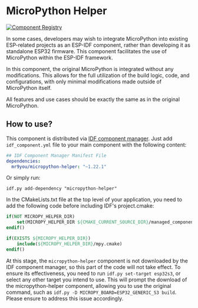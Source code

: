# MicroPython Helper

[![Component Registry](https://components.espressif.com/components/mr9you/micropython-helper/badge.svg)](https://components.espressif.com/components/mr9you/micropython-helper)

In some cases, developers may wish to integrate MicroPython into existing ESP-related projects as an ESP-IDF component, rather than developing it as standalone ESP32 firmware. This component facilitates the use of MicroPython within the ESP-IDF framework.

In this component, the original MicroPython is integrated without any modifications. This allows for the full utilization of the build logic, code, and configurations, with only minimal modifications made outside of MicroPython itself.

All features and use cases should be exactly the same as in the original MicroPython.

## How to use?

This component is distributed via [IDF component manager](https://docs.espressif.com/projects/esp-idf/en/latest/esp32/api-guides/tools/idf-component-manager.html). Just add `idf_component.yml` file to your main component with the following content:

```yaml
## IDF Component Manager Manifest File
dependencies:
  mr9you/micropython-helper: "~1.22.1"
```

Or simply run:

```
idf.py add-dependency "micropython-helper"
```

In the CMakeLists.txt file at the top level of your application, you need to add the following code before including IDF's project.cmake:

```cmake
if(NOT MICROPY_HELPER_DIR)
    set(MICROPY_HELPER_DIR ${CMAKE_CURRENT_SOURCE_DIR}/managed_components/mr9you__micropython-helper)
endif()

if(EXISTS ${MICROPY_HELPER_DIR})
    include(${MICROPY_HELPER_DIR}/mpy.cmake)
endif()
```

At this stage, the `micropython-helper` component is not downloaded by the IDF component manager, so this part of the code will not take effect. To ensure its effectiveness, you need to run `idf.py set-target esp32s3`, or select any other target you intend to use. This will prompt the download of the micropython-helper component, allowing you to use the original command, such as `idf.py -D MICROPY_BOARD=ESP32_GENERIC_S3 build`. Please ensure to address this issue accordingly.
